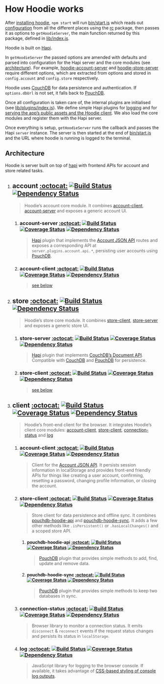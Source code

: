 # How Hoodie works

After [installing hoodie](../#setup), `npm start` will run [bin/start.js](../bin/start.js)
which reads out [configuration](../#usage) from all the different places using
the [rc](https://www.npmjs.com/package/rc) package, then passes it as options to
`getHoodieServer`, the main function returned by this package, defined in
[lib/index.js](index.js).

Hoodie is built on [Hapi](https://hapijs.com).

In `getHoodieServer` the passed options are amended with defaults and parsed
into configuration for the Hapi server and the core modules (see [architecture](#architecture)).
For example, [hoodie-account-server](https://github.com/hoodiehq/hoodie-account-server)
and [hoodie-store-server](https://github.com/hoodiehq/hoodie-store-server) require
different options, which are extracted from options and stored in `config.account`
and `config.store` respectively.

Hoodie uses [CouchDB](https://couchdb.apache.org/) for data persistence and
authentication. If `options.dbUrl` is not set, it falls back to [PouchDB](https://pouchdb.com/).

Once all configuration is taken care of, the internal plugins are initialised
(see [lib/plugins/index.js](plugins/index.js)). We define simple Hapi plugins
for [logging](plugins/log.js) and for [serving the app’s public assets and the Hoodie client](plugins/public.js).
We also load the core modules and register them with the Hapi server.

Once everything is setup, `getHoodieServer` runs the callback and passes the
Hapi `server` instance. The server is then started at the end of [bin/start.js](../bin/start.js)
and the URL where hoodie is running is logged to the terminal.

## Architecture

Hoodie is server built on top of [hapi](http://hapijs.com) with frontend APIs
for account and store related tasks.

1. ## account [:octocat:](https://github.com/hoodiehq/hoodie-account) [![Build Status](https://travis-ci.org/hoodiehq/hoodie-account.svg?branch=master)](https://travis-ci.org/hoodiehq/hoodie-account) [![Dependency Status](https://david-dm.org/hoodiehq/hoodie-account.svg)](https://david-dm.org/hoodiehq/hoodie-account)

   > Hoodie’s account core module. It combines [account-client](https://github.com/hoodiehq/hoodie-account-client),
     [account-server](https://github.com/hoodiehq/hoodie-account-server) and
     exposes a generic account UI.

   1. ### account-server [:octocat:](https://github.com/hoodiehq/hoodie-account-server) [![Build Status](https://api.travis-ci.org/hoodiehq/hoodie-account-server.svg?branch=master)](https://travis-ci.org/hoodiehq/hoodie-account-server) [![Coverage Status](https://coveralls.io/repos/hoodiehq/hoodie-server-account/badge.svg?branch=master)](https://coveralls.io/r/hoodiehq/hoodie-server-account?branch=master) [![Dependency Status](https://david-dm.org/hoodiehq/hoodie-account-server.svg)](https://david-dm.org/hoodiehq/hoodie-account-server)

      > [Hapi](http://hapijs.com/) plugin that implements the
        [Account JSON API](http://docs.accountjsonapi.apiary.io) routes and
        exposes a corresponding API at `server.plugins.account.api.*`,
        persisting user accounts using [PouchDB](https://pouchdb.com).

   2. ### account-client [:octocat:](https://github.com/hoodiehq/hoodie-account-client) [![Build Status](https://travis-ci.org/hoodiehq/hoodie-account-client.svg?branch=master)](https://travis-ci.org/hoodiehq/hoodie-account-client) [![Coverage Status](https://coveralls.io/repos/hoodiehq/hoodie-account-client/badge.svg?branch=master)](https://coveralls.io/r/hoodiehq/hoodie-account-client?branch=master) [![Dependency Status](https://david-dm.org/hoodiehq/hoodie-account-client.svg)](https://david-dm.org/hoodiehq/hoodie-account-client)

      > [see below](#account-client)

1. ## store [:octocat:](https://github.com/hoodiehq/hoodie-store) [![Build Status](https://travis-ci.org/hoodiehq/hoodie-store.svg?branch=master)](https://travis-ci.org/hoodiehq/hoodie-store) [![Dependency Status](https://david-dm.org/hoodiehq/hoodie-store.svg)](https://david-dm.org/hoodiehq/hoodie-store)

   > Hoodie’s store core module. It combines [store-client](https://github.com/hoodiehq/hoodie-store-client),
     [store-server](https://github.com/hoodiehq/hoodie-store-server) and exposes
      a generic store UI.


   1. ### store-server [:octocat:](https://github.com/hoodiehq/hoodie-store-server) [![Build Status](https://travis-ci.org/hoodiehq/hoodie-store-server.svg?branch=master)](https://travis-ci.org/hoodiehq/hoodie-store-server) [![Coverage Status](https://coveralls.io/repos/hoodiehq/hoodie-store-server/badge.svg?branch=master)](https://coveralls.io/r/hoodiehq/hoodie-store-server?branch=master) [![Dependency Status](https://david-dm.org/hoodiehq/hoodie-store-server.svg)](https://david-dm.org/hoodiehq/hoodie-store-server)

      > [Hapi](http://hapijs.com/) plugin that implements [CouchDB’s Document API](https://wiki.apache.org/couchdb/HTTP_Document_API).
        Compatible with [CouchDB](https://couchdb.apache.org/) and [PouchDB](https://pouchdb.com/)
        for persistence.

   2. ### store-client [:octocat:](https://github.com/hoodiehq/hoodie-store-client) [![Build Status](https://travis-ci.org/hoodiehq/hoodie-store-client.svg?branch=master)](https://travis-ci.org/hoodiehq/hoodie-store-client) [![Coverage Status](https://coveralls.io/repos/hoodiehq/hoodie-store-client/badge.svg?branch=master)](https://coveralls.io/r/hoodiehq/hoodie-store-client?branch=master) [![Dependency Status](https://david-dm.org/hoodiehq/hoodie-store-client.svg)](https://david-dm.org/hoodiehq/hoodie-store-client)

      > [see below](#store-client)

1. ## client [:octocat:](https://github.com/hoodiehq/hoodie-client) [![Build Status](https://travis-ci.org/hoodiehq/hoodie-client.svg?branch=master)](https://travis-ci.org/hoodiehq/hoodie-client) [![Coverage Status](https://coveralls.io/repos/hoodiehq/hoodie-client/badge.svg?branch=master)](https://coveralls.io/r/hoodiehq/hoodie-client?branch=master) [![Dependency Status](https://david-dm.org/hoodiehq/hoodie-client.svg)](https://david-dm.org/hoodiehq/hoodie-client)

   > Hoodie’s front-end client for the browser. It integrates Hoodie’s client
     core modules: [account-client](https://github.com/hoodiehq/hoodie-account-client), [store-client](https://github.com/hoodiehq/hoodie-store),
     [connection-status](https://github.com/hoodiehq/hoodie-connection-status)
     and [log](https://github.com/hoodiehq/hoodie-log)

   1. ### <a name="account-client"></a>account-client [:octocat:](https://github.com/hoodiehq/hoodie-account-client) [![Build Status](https://travis-ci.org/hoodiehq/hoodie-account-client.svg?branch=master)](https://travis-ci.org/hoodiehq/hoodie-account-client) [![Coverage Status](https://coveralls.io/repos/hoodiehq/hoodie-account-client/badge.svg?branch=master)](https://coveralls.io/r/hoodiehq/hoodie-account-client?branch=master) [![Dependency Status](https://david-dm.org/hoodiehq/hoodie-account-client.svg)](https://david-dm.org/hoodiehq/hoodie-account-client)

      > Client for the [Account JSON API](http://docs.accountjsonapi.apiary.io).
        It persists session information in localStorage and provides
        front-end friendly APIs for things like creating a user account,
        confirming, resetting a password, changing profile information,
        or closing the account.

   2. ### <a name="store-client"></a>store-client [:octocat:](https://github.com/hoodiehq/hoodie-store-client) [![Build Status](https://travis-ci.org/hoodiehq/hoodie-store-client.svg?branch=master)](https://travis-ci.org/hoodiehq/hoodie-store-client) [![Coverage Status](https://coveralls.io/repos/hoodiehq/hoodie-store-client/badge.svg?branch=master)](https://coveralls.io/r/hoodiehq/hoodie-store-client?branch=master) [![Dependency Status](https://david-dm.org/hoodiehq/hoodie-store-client.svg)](https://david-dm.org/hoodiehq/hoodie-store-client)

      > Store client for data persistence and offline sync. It combines [pouchdb-hoodie-api](https://github.com/hoodiehq/pouchdb-hoodie-api) and [pouchdb-hoodie-sync](https://github.com/hoodiehq/pouchdb-hoodie-sync).
      It adds a few other methods like `.isPersistent()` or `.hasLocalChanges()`
      and a scoped store API.

      1. #### pouchdb-hoodie-api [:octocat:](https://github.com/hoodiehq/pouchdb-hoodie-api) [![Build Status](https://travis-ci.org/hoodiehq/pouchdb-hoodie-api.svg?branch=master)](https://travis-ci.org/hoodiehq/pouchdb-hoodie-api) [![Coverage Status](https://coveralls.io/repos/hoodiehq/pouchdb-hoodie-api/badge.svg?branch=master)](https://coveralls.io/r/hoodiehq/pouchdb-hoodie-api?branch=master) [![Dependency Status](https://david-dm.org/hoodiehq/pouchdb-hoodie-api.svg)](https://david-dm.org/hoodiehq/pouchdb-hoodie-api)

         > [PouchDB](https://pouchdb.com) plugin that provides simple methods to
           add, find, update and remove data.

      2. #### pouchdb-hoodie-sync [:octocat:](https://github.com/hoodiehq/pouchdb-hoodie-sync) [![Build Status](https://travis-ci.org/hoodiehq/pouchdb-hoodie-sync.svg?branch=master)](https://travis-ci.org/hoodiehq/pouchdb-hoodie-sync) [![Coverage Status](https://coveralls.io/repos/hoodiehq/pouchdb-hoodie-sync/badge.svg?branch=master)](https://coveralls.io/r/hoodiehq/pouchdb-hoodie-sync?branch=master) [![Dependency Status](https://david-dm.org/hoodiehq/pouchdb-hoodie-sync.svg)](https://david-dm.org/hoodiehq/pouchdb-hoodie-sync)

         > [PouchDB](https://pouchdb.com) plugin that provides simple methods to
           keep two databases in sync.

   3. ### connection-status [:octocat:](https://github.com/hoodiehq/hoodie-connection-status) [![Build Status](https://travis-ci.org/hoodiehq/hoodie-connection-status.svg?branch=master)](https://travis-ci.org/hoodiehq/hoodie-connection-status) [![Coverage Status](https://coveralls.io/repos/hoodiehq/hoodie-connection-status/badge.svg?branch=master)](https://coveralls.io/r/hoodiehq/hoodie-connection-status?branch=master) [![Dependency Status](https://david-dm.org/hoodiehq/hoodie-connection-status.svg)](https://david-dm.org/hoodiehq/hoodie-connection-status)

      > Browser library to monitor a connection status. It emits `disconnect` &
        `reconnect` events if the request status changes and persists its status
        in `localStorage`.

   4. ### log [:octocat:](https://github.com/hoodiehq/hoodie-log) [![Build Status](https://travis-ci.org/hoodiehq/hoodie-log.svg?branch=master)](https://travis-ci.org/hoodiehq/hoodie-log) [![Coverage Status](https://coveralls.io/repos/hoodiehq/hoodie-log/badge.svg?branch=master)](https://coveralls.io/r/hoodiehq/hoodie-log?branch=master) [![Dependency Status](https://david-dm.org/hoodiehq/hoodie-log.svg)](https://david-dm.org/hoodiehq/hoodie-log)

      > JavaScript library for logging to the browser console. If available, it
        takes advantage of [CSS-based styling of console log outputs](https://developer.mozilla.org/en-US/docs/Web/API/Console#Styling_console_output).
